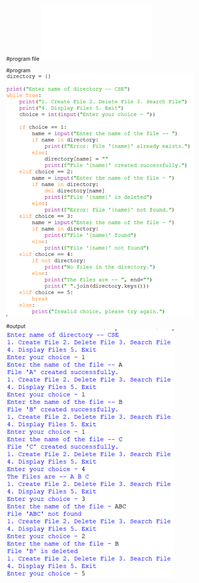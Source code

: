 #program file
![program file](singleleveldirectory.py)

#program
![program](program.PNG)

#output
![output](output.PNG)
